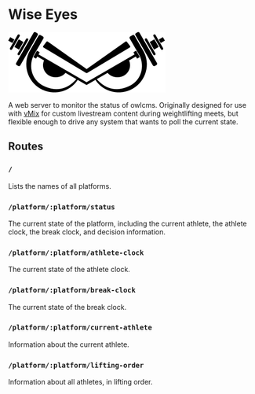 # Wise Eyes

![logo](./assets/wise-eyes.svg)

A web server to monitor the status of owlcms. Originally designed for use with [vMix](https://www.vmix.com/) for custom livestream content during weightlifting meets, but flexible enough to drive any system that wants to poll the current state.

## Routes

### `/`

Lists the names of all platforms.

### `/platform/:platform/status`

The current state of the platform, including the current athlete, the athlete clock, the break clock, and decision information.

### `/platform/:platform/athlete-clock`

The current state of the athlete clock.

### `/platform/:platform/break-clock`

The current state of the break clock.

### `/platform/:platform/current-athlete`

Information about the current athlete.

### `/platform/:platform/lifting-order`

Information about all athletes, in lifting order.
